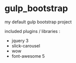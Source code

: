 # gulp_bootstrap

my default gulp bootstrap project

included plugins / libraries :
* jquery 3
* slick-carousel
* wow
* font-awesome 5
